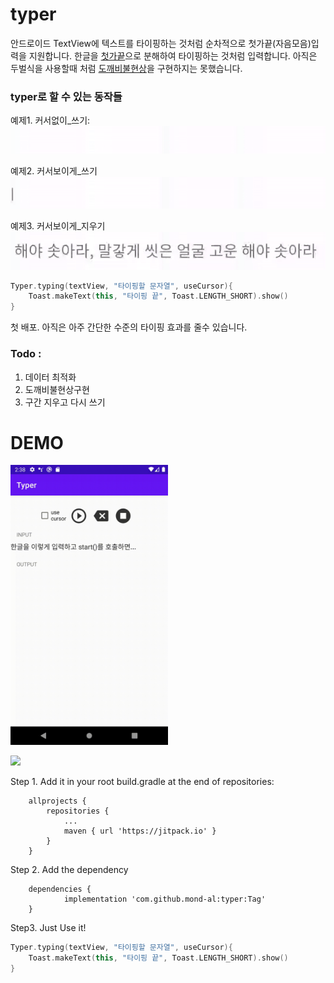 # typer
안드로이드 TextView에 텍스트를 타이핑하는 것처럼 순차적으로 첫가끝(자음모음)입력을 지원합니다.
한글을 [첫가끝](https://pat.im/1176)으로 분해하여 타이핑하는 것처럼 입력합니다. 아직은 두벌식을 사용할때 처럼 [도깨비불현상](https://namu.wiki/w/%EB%8F%84%EA%B9%A8%EB%B9%84%EB%B6%88%20%ED%98%84%EC%83%81)을 구현하지는 못했습니다.

### typer로 할 수 있는 동작들
예제1. 커서없이_쓰기:  
![예제1_커서없이_쓰기](https://github.com/mond-al/typer/blob/main/demo1.gif?raw=true)

예제2. 커서보이게_쓰기  
![예제2_커서보이게_쓰기](https://github.com/mond-al/typer/blob/main/demo2.gif?raw=true)

예제3. 커서보이게_지우기  
![예제3_커서보이게_지우기](https://github.com/mond-al/typer/blob/main/demo3.gif?raw=true)


```kotlin
Typer.typing(textView, "타이핑할 문자열", useCursor){
    Toast.makeText(this, "타이핑 끝", Toast.LENGTH_SHORT).show()
}
```

첫 배포. 아직은 아주 간단한 수준의 타이핑 효과를 줄수 있습니다.   

### Todo : 
1. 데이터 최적화
2. 도깨비불현상구현
3. 구간 지우고 다시 쓰기 

# DEMO
<img src="https://github.com/mond-al/typer/blob/main/demo.gif?raw=true" width="50%">


[![](https://jitpack.io/v/mond-al/typer.svg)](https://jitpack.io/#mond-al/typer)

Step 1. Add it in your root build.gradle at the end of repositories:
```
	allprojects {
		repositories {
			...
			maven { url 'https://jitpack.io' }
		}
	}
```
Step 2. Add the dependency
```
	dependencies {
	        implementation 'com.github.mond-al:typer:Tag'
	}
```

Step3. Just Use it!

```kotlin
Typer.typing(textView, "타이핑할 문자열", useCursor){
    Toast.makeText(this, "타이핑 끝", Toast.LENGTH_SHORT).show()
}
```
